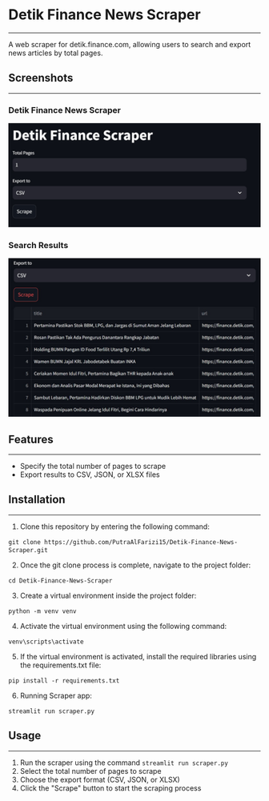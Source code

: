 # Detik Finance News Scraper
---------------

A web scraper for detik.finance.com, allowing users to search and export news articles by total pages.


## Screenshots
-------------

### Detik Finance News Scraper
![](Detik-finance-scraper.png)

### Search Results
![](Detik-finance-scraper-result.png)

## Features
--------

* Specify the total number of pages to scrape
* Export results to CSV, JSON, or XLSX files

## Installation
------------

1. Clone this repository by entering the following command:
```
git clone https://github.com/PutraAlFarizi15/Detik-Finance-News-Scraper.git
```
2. Once the git clone process is complete, navigate to the project folder:
```
cd Detik-Finance-News-Scraper
```
3. Create a virtual environment inside the project folder:
```
python -m venv venv
```
4. Activate the virtual environment using the following command:
```
venv\scripts\activate
```
5. If the virtual environment is activated, install the required libraries using the requirements.txt file:
```
pip install -r requirements.txt
```
6. Running Scraper app:
```
streamlit run scraper.py
```

## Usage
-----

1. Run the scraper using the command `streamlit run scraper.py`
2. Select the total number of pages to scrape
3. Choose the export format (CSV, JSON, or XLSX)
4. Click the "Scrape" button to start the scraping process